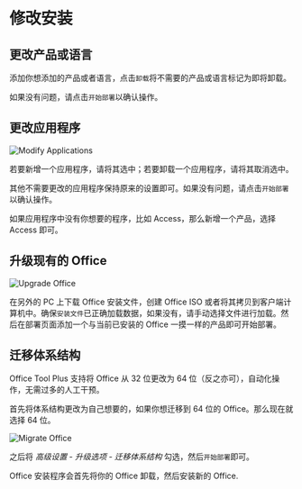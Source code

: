 # 修改安装

## 更改产品或语言

添加你想添加的产品或者语言，点击`卸载`将不需要的产品或语言标记为即将卸载。

如果没有问题，请点击`开始部署`以确认操作。

## 更改应用程序

![Modify Applications](/images/zh-cn/deploy/modify-applications.png)

若要新增一个应用程序，请将其选中；若要卸载一个应用程序，请将其取消选中。

其他不需要更改的应用程序保持原来的设置即可。如果没有问题，请点击`开始部署`以确认操作。

如果应用程序中没有你想要的程序，比如 Access，那么新增一个产品，选择 Access 即可。

## 升级现有的 Office

![Upgrade Office](/images/zh-cn/deploy/upgrade-product.png)

在另外的 PC 上下载 Office 安装文件，创建 Office ISO 或者将其拷贝到客户端计算机中。确保`安装文件`已正确加载数据，如果没有，请手动选择文件进行加载。然后在部署页面添加一个与当前已安装的 Office 一摸一样的产品即可开始部署。

## 迁移体系结构

Office Tool Plus 支持将 Office 从 32 位更改为 64 位（反之亦可），自动化操作，无需过多的人工干预。

首先将体系结构更改为自己想要的，如果你想迁移到 64 位的 Office。那么现在就选择 64 位。

![Migrate Office](/images/zh-cn/deploy/migrate-office.png)

之后将 *高级设置 - 升级选项 - 迁移体系结构* 勾选，然后`开始部署`即可。

Office 安装程序会首先将你的 Office 卸载，然后安装新的 Office.
